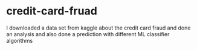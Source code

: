 # credit-card-fruad
I downloaded a data set from kaggle about the credit card fraud and done an analysis and also done a prediction with different ML classifier algorithms 
